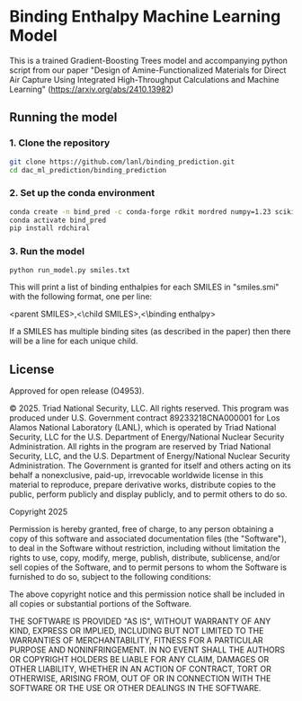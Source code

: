 # Binding Enthalpy Machine Learning Model
This is a trained Gradient-Boosting Trees model and accompanying python script from our paper "Design of Amine-Functionalized Materials for Direct Air Capture Using Integrated High-Throughput Calculations and Machine Learning" (https://arxiv.org/abs/2410.13982)


## Running the model

### 1. Clone the repository 

```bash
git clone https://github.com/lanl/binding_prediction.git
cd dac_ml_prediction/binding_prediction
```

### 2. Set up the conda environment

```bash
conda create -n bind_pred -c conda-forge rdkit mordred numpy=1.23 scikit-learn=1.3.0
conda activate bind_pred
pip install rdchiral
```

### 3. Run the model

```bash
python run_model.py smiles.txt
```

This will print a list of binding enthalpies for each SMILES in "smiles.smi" with the following format, one per line:

\<parent SMILES\>,<\child SMILES\>,<\binding enthalpy\>

If a SMILES has multiple binding sites (as described in the paper) then there will be a line for each unique child.


## License

Approved for open release (O4953).

© 2025. Triad National Security, LLC. All rights reserved.
This program was produced under U.S. Government contract 89233218CNA000001 for Los Alamos
National Laboratory (LANL), which is operated by Triad National Security, LLC for the U.S.
Department of Energy/National Nuclear Security Administration. All rights in the program are
reserved by Triad National Security, LLC, and the U.S. Department of Energy/National Nuclear
Security Administration. The Government is granted for itself and others acting on its behalf a
nonexclusive, paid-up, irrevocable worldwide license in this material to reproduce, prepare
derivative works, distribute copies to the public, perform publicly and display publicly, and to permit
others to do so.

Copyright 2025
 
Permission is hereby granted, free of charge, to any person obtaining a copy of this software and associated documentation files (the "Software"), to deal in the Software without restriction, including without limitation the rights to use, copy, modify, merge, publish, distribute, sublicense, and/or sell copies of the Software, and to permit persons to whom the Software is furnished to do so, subject to the following conditions:
 
The above copyright notice and this permission notice shall be included in all copies or substantial portions of the Software.
 
THE SOFTWARE IS PROVIDED "AS IS", WITHOUT WARRANTY OF ANY KIND, EXPRESS OR
IMPLIED, INCLUDING BUT NOT LIMITED TO THE WARRANTIES OF MERCHANTABILITY,
FITNESS FOR A PARTICULAR PURPOSE AND NONINFRINGEMENT. IN NO EVENT SHALL THE
AUTHORS OR COPYRIGHT HOLDERS BE LIABLE FOR ANY CLAIM, DAMAGES OR OTHER
LIABILITY, WHETHER IN AN ACTION OF CONTRACT, TORT OR OTHERWISE, ARISING FROM,
OUT OF OR IN CONNECTION WITH THE SOFTWARE OR THE USE OR OTHER DEALINGS IN THE
SOFTWARE.
